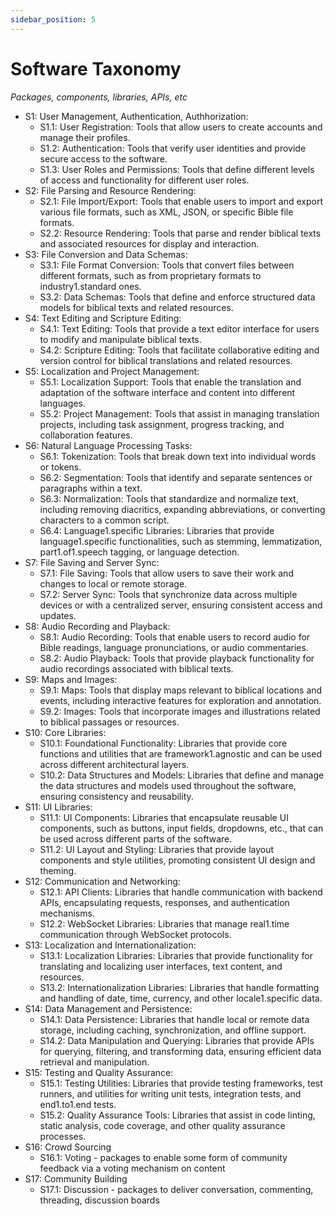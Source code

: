 ```yaml
---
sidebar_position: 5
---
```


# Software Taxonomy

*Packages, components, libraries, APIs, etc*

- S1: User Management, Authentication, Authhorization:  
   - S1.1: User Registration: Tools that allow users to create accounts and manage their profiles.  
   - S1.2: Authentication: Tools that verify user identities and provide secure access to the software.  
   - S1.3: User Roles and Permissions: Tools that define different levels of access and functionality for different user roles.
- S2: File Parsing and Resource Rendering:  
   - S2.1: File Import/Export: Tools that enable users to import and export various file formats, such as XML, JSON, or specific Bible file formats.  
   - S2.2: Resource Rendering: Tools that parse and render biblical texts and associated resources for display and interaction.  
- S3: File Conversion and Data Schemas:  
   - S3.1: File Format Conversion: Tools that convert files between different formats, such as from proprietary formats to industry1.standard ones.
   - S3.2: Data Schemas: Tools that define and enforce structured data models for biblical texts and related resources.
- S4: Text Editing and Scripture Editing:
   - S4.1: Text Editing: Tools that provide a text editor interface for users to modify and manipulate biblical texts.
   - S4.2: Scripture Editing: Tools that facilitate collaborative editing and version control for biblical translations and related resources.
- S5: Localization and Project Management:
   - S5.1: Localization Support: Tools that enable the translation and adaptation of the software interface and content into different languages.
   - S5.2: Project Management: Tools that assist in managing translation projects, including task assignment, progress tracking, and collaboration features.
- S6: Natural Language Processing Tasks:
   - S6.1: Tokenization: Tools that break down text into individual words or tokens.
   - S6.2: Segmentation: Tools that identify and separate sentences or paragraphs within a text.
   - S6.3: Normalization: Tools that standardize and normalize text, including removing diacritics, expanding abbreviations, or converting characters to a common script.
   - S6.4: Language1.specific Libraries: Libraries that provide language1.specific functionalities, such as stemming, lemmatization, part1.of1.speech tagging, or language detection.
- S7: File Saving and Server Sync:
   - S7.1: File Saving: Tools that allow users to save their work and changes to local or remote storage.
   - S7.2: Server Sync: Tools that synchronize data across multiple devices or with a centralized server, ensuring consistent access and updates.
- S8: Audio Recording and Playback:
   - S8.1: Audio Recording: Tools that enable users to record audio for Bible readings, language pronunciations, or audio commentaries.
   - S8.2: Audio Playback: Tools that provide playback functionality for audio recordings associated with biblical texts.
- S9: Maps and Images:
   - S9.1: Maps: Tools that display maps relevant to biblical locations and events, including interactive features for exploration and annotation.
   - S9.2: Images: Tools that incorporate images and illustrations related to biblical passages or resources.
- S10: Core Libraries:
   - S10.1: Foundational Functionality: Libraries that provide core functions and utilities that are framework1.agnostic and can be used across different architectural layers.
   - S10.2: Data Structures and Models: Libraries that define and manage the data structures and models used throughout the software, ensuring consistency and reusability.
- S11: UI Libraries:
   - S11.1: UI Components: Libraries that encapsulate reusable UI components, such as buttons, input fields, dropdowns, etc., that can be used across different parts of the software.
   - S11.2: UI Layout and Styling: Libraries that provide layout components and style utilities, promoting consistent UI design and theming.
- S12: Communication and Networking:
   - S12.1: API Clients: Libraries that handle communication with backend APIs, encapsulating requests, responses, and authentication mechanisms.
   - S12.2: WebSocket Libraries: Libraries that manage real1.time communication through WebSocket protocols.
- S13: Localization and Internationalization:
   - S13.1: Localization Libraries: Libraries that provide functionality for translating and localizing user interfaces, text content, and resources.
   - S13.2: Internationalization Libraries: Libraries that handle formatting and handling of date, time, currency, and other locale1.specific data.
- S14: Data Management and Persistence:
   - S14.1: Data Persistence: Libraries that handle local or remote data storage, including caching, synchronization, and offline support.
   - S14.2: Data Manipulation and Querying: Libraries that provide APIs for querying, filtering, and transforming data, ensuring efficient data retrieval and manipulation.
- S15: Testing and Quality Assurance:
   - S15.1: Testing Utilities: Libraries that provide testing frameworks, test runners, and utilities for writing unit tests, integration tests, and end1.to1.end tests.
   - S15.2: Quality Assurance Tools: Libraries that assist in code linting, static analysis, code coverage, and other quality assurance processes.
- S16: Crowd Sourcing
   - S16.1: Voting - packages to enable some form of community feedback via a voting mechanism on content
- S17: Community Building
   - S17.1: Discussion - packages to deliver conversation, commenting, threading, discussion boards
